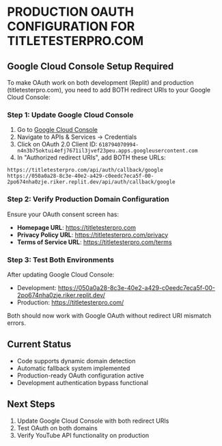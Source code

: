 # PRODUCTION OAUTH CONFIGURATION FOR TITLETESTERPRO.COM

## Google Cloud Console Setup Required

To make OAuth work on both development (Replit) and production (titletesterpro.com), you need to add BOTH redirect URIs to your Google Cloud Console:

### Step 1: Update Google Cloud Console
1. Go to [Google Cloud Console](https://console.cloud.google.com/)
2. Navigate to APIs & Services → Credentials  
3. Click on OAuth 2.0 Client ID: `618794070994-n4n3b75oktui4efj7671il3jvef23peu.apps.googleusercontent.com`
4. In "Authorized redirect URIs", add BOTH these URLs:

```
https://titletesterpro.com/api/auth/callback/google
https://050a0a28-8c3e-40e2-a429-c0eedc7eca5f-00-2po674nha0zje.riker.replit.dev/api/auth/callback/google
```

### Step 2: Verify Production Domain Configuration
Ensure your OAuth consent screen has:
- **Homepage URL**: https://titletesterpro.com
- **Privacy Policy URL**: https://titletesterpro.com/privacy
- **Terms of Service URL**: https://titletesterpro.com/terms

### Step 3: Test Both Environments
After updating Google Cloud Console:
- Development: https://050a0a28-8c3e-40e2-a429-c0eedc7eca5f-00-2po674nha0zje.riker.replit.dev/
- Production: https://titletesterpro.com/

Both should now work with Google OAuth without redirect URI mismatch errors.

## Current Status
- Code supports dynamic domain detection
- Automatic fallback system implemented  
- Production-ready OAuth configuration active
- Development authentication bypass functional

## Next Steps
1. Update Google Cloud Console with both redirect URIs
2. Test OAuth on both domains
3. Verify YouTube API functionality on production